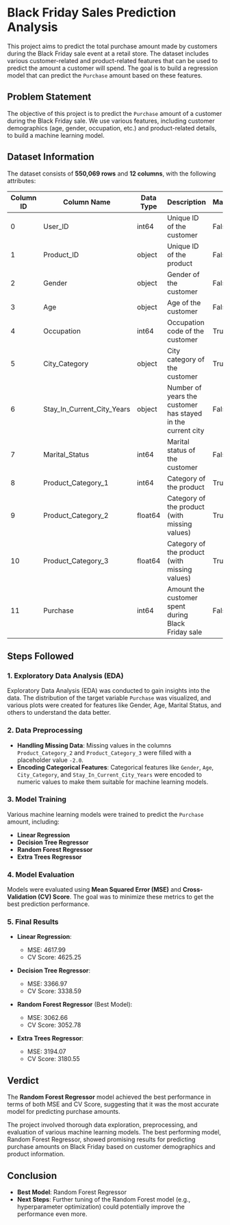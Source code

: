 # Black Friday Sales Prediction Analysis

This project aims to predict the total purchase amount made by customers during the Black Friday sale event at a retail store. The dataset includes various customer-related and product-related features that can be used to predict the amount a customer will spend. The goal is to build a regression model that can predict the `Purchase` amount based on these features.

## Problem Statement

The objective of this project is to predict the `Purchase` amount of a customer during the Black Friday sale. We use various features, including customer demographics (age, gender, occupation, etc.) and product-related details, to build a machine learning model.

## Dataset Information

The dataset consists of **550,069 rows** and **12 columns**, with the following attributes:

| Column ID | Column Name                     | Data Type  | Description                                                                 | Masked |
|-----------|----------------------------------|------------|-----------------------------------------------------------------------------|--------|
| 0         | User_ID                          | int64      | Unique ID of the customer                                                   | False  |
| 1         | Product_ID                       | object     | Unique ID of the product                                                     | False  |
| 2         | Gender                           | object     | Gender of the customer                                                       | False  |
| 3         | Age                              | object     | Age of the customer                                                           | False  |
| 4         | Occupation                       | int64      | Occupation code of the customer                                              | True   |
| 5         | City_Category                    | object     | City category of the customer                                                | True   |
| 6         | Stay_In_Current_City_Years       | object     | Number of years the customer has stayed in the current city                 | False  |
| 7         | Marital_Status                   | int64      | Marital status of the customer                                               | False  |
| 8         | Product_Category_1               | int64      | Category of the product                                                      | True   |
| 9         | Product_Category_2               | float64    | Category of the product (with missing values)                                | True   |
| 10        | Product_Category_3               | float64    | Category of the product (with missing values)                                | True   |
| 11        | Purchase                         | int64      | Amount the customer spent during Black Friday sale                           | False  |

## Steps Followed

### 1. **Exploratory Data Analysis (EDA)**

Exploratory Data Analysis (EDA) was conducted to gain insights into the data. The distribution of the target variable `Purchase` was visualized, and various plots were created for features like Gender, Age, Marital Status, and others to understand the data better.

### 2. **Data Preprocessing**

- **Handling Missing Data**: Missing values in the columns `Product_Category_2` and `Product_Category_3` were filled with a placeholder value `-2.0`.
- **Encoding Categorical Features**: Categorical features like `Gender`, `Age`, `City_Category`, and `Stay_In_Current_City_Years` were encoded to numeric values to make them suitable for machine learning models.

### 3. **Model Training**

Various machine learning models were trained to predict the `Purchase` amount, including:

- **Linear Regression**
- **Decision Tree Regressor**
- **Random Forest Regressor**
- **Extra Trees Regressor**

### 4. **Model Evaluation**

Models were evaluated using **Mean Squared Error (MSE)** and **Cross-Validation (CV) Score**. The goal was to minimize these metrics to get the best prediction performance.

### 5. **Final Results**

- **Linear Regression**: 
  - MSE: 4617.99
  - CV Score: 4625.25
  
- **Decision Tree Regressor**: 
  - MSE: 3366.97
  - CV Score: 3338.59
  
- **Random Forest Regressor** (Best Model): 
  - MSE: 3062.66
  - CV Score: 3052.78
  
- **Extra Trees Regressor**:
  - MSE: 3194.07
  - CV Score: 3180.55

## Verdict

The **Random Forest Regressor** model achieved the best performance in terms of both MSE and CV Score, suggesting that it was the most accurate model for predicting purchase amounts. 

The project involved thorough data exploration, preprocessing, and evaluation of various machine learning models. The best performing model, Random Forest Regressor, showed promising results for predicting purchase amounts on Black Friday based on customer demographics and product information.

## Conclusion

- **Best Model**: Random Forest Regressor
- **Next Steps**: Further tuning of the Random Forest model (e.g., hyperparameter optimization) could potentially improve the performance even more.

